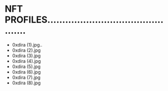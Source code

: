 # NFT PROFILES..............................................
- 0xdira (1).jpg..
- 0xdira (2).jpg
- 0xdira (3).jpg
- 0xdira (4).jpg
- 0xdira (5).jpg
- 0xdira (6).jpg
- 0xdira (7).jpg
- 0xdira (8).jpg
